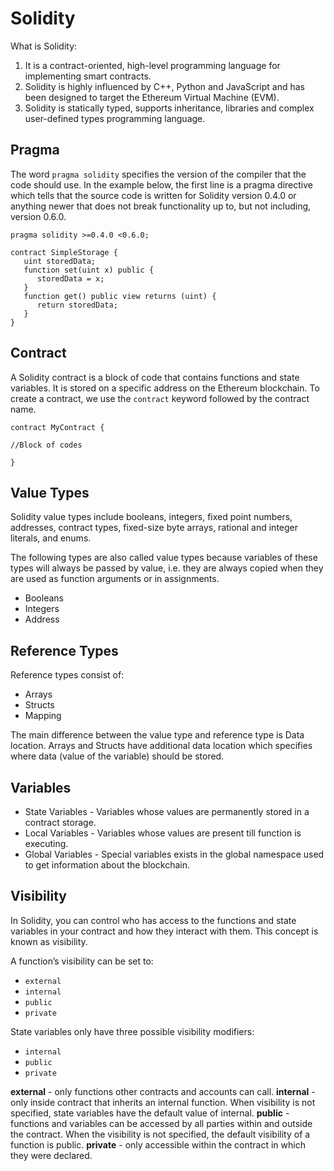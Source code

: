 # Solidity

What is Solidity:

1) It is a contract-oriented, high-level programming language for implementing smart contracts. 
2) Solidity is highly influenced by C++, Python and JavaScript and has been designed to target the Ethereum Virtual Machine (EVM).
3) Solidity is statically typed, supports inheritance, libraries and complex user-defined types programming language.

## Pragma

The word `pragma solidity` specifies the version of the compiler that the code should use. In the example below, the first line is a pragma directive which tells that the source code is written for Solidity version 0.4.0 or anything newer that does not break functionality up to, but not including, version 0.6.0.

```
pragma solidity >=0.4.0 <0.6.0;

contract SimpleStorage {
   uint storedData;
   function set(uint x) public {
      storedData = x;
   }
   function get() public view returns (uint) {
      return storedData;
   }
}
```

## Contract

A Solidity contract is a block of code that contains functions and state variables. It is stored on a specific address on the Ethereum blockchain.
To create a contract, we use the `contract` keyword followed by the contract name.

```
contract MyContract {

//Block of codes

}
```

## Value Types

Solidity value types include booleans, integers, fixed point numbers, addresses, contract types, fixed-size byte arrays, rational and integer literals, and enums.

The following types are also called value types because variables of these types will always be passed by value, i.e. they are always copied when they are used as function arguments or in assignments.

- Booleans
- Integers
- Address

## Reference Types

Reference types consist of:

- Arrays
- Structs
- Mapping

The main difference between the value type and reference type is Data location. Arrays and Structs have additional data location which specifies where data (value of the variable) should be stored.

## Variables

- State Variables - Variables whose values are permanently stored in a contract storage.
- Local Variables - Variables whose values are present till function is executing.
- Global Variables - Special variables exists in the global namespace used to get information about the blockchain.

## Visibility

In Solidity, you can control who has access to the functions and state variables in your contract and how they interact with them. This concept is known as visibility.

A function’s visibility can be set to:

- `external`
- `internal`
- `public`
- `private`

State variables only have three possible visibility modifiers:

- `internal`
- `public`
- `private`

**external** - only functions other contracts and accounts can call.
**internal** - only inside contract that inherits an internal function. When visibility is not specified, state variables have the default value of internal.
**public** - functions and variables can be accessed by all parties within and outside the contract. When the visibility is not specified, the default visibility of a function is public.
**private** - only accessible within the contract in which they were declared.
